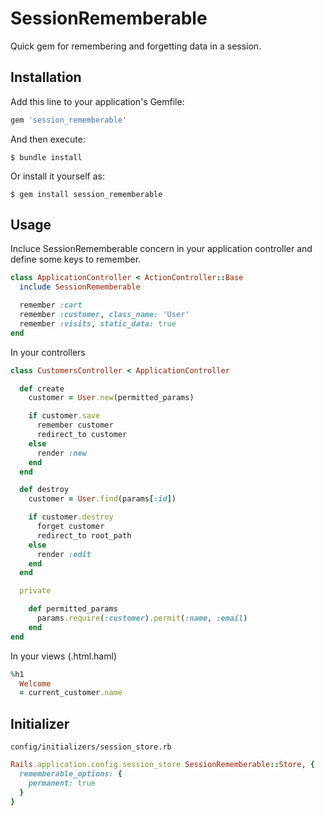# SessionRememberable

Quick gem for remembering and forgetting data in a session.

## Installation

Add this line to your application's Gemfile:

```ruby
gem 'session_rememberable'
```

And then execute:

    $ bundle install

Or install it yourself as:

    $ gem install session_rememberable

## Usage

Incluce SessionRememberable concern in your application controller and define some keys to remember.

```ruby
class ApplicationController < ActionController::Base
  include SessionRememberable

  remember :cart
  remember :customer, class_name: 'User'
  remember :visits, static_data: true
end
```

In your controllers

```ruby
class CustomersController < ApplicationController

  def create
    customer = User.new(permitted_params)

    if customer.save
      remember customer
      redirect_to customer
    else
      render :new
    end
  end

  def destroy
    customer = User.find(params[:id])

    if customer.destroy
      forget customer
      redirect_to root_path
    else
      render :edit
    end
  end

  private

    def permitted_params
      params.require(:customer).permit(:name, :email)
    end
end
```

In your views (.html.haml)

```ruby
%h1
  Welcome
  = current_customer.name
```

## Initializer

`config/initializers/session_store.rb`

```ruby
Rails.application.config.session_store SessionRememberable::Store, {
  rememberable_options: {
    permanent: true
  }
}
```